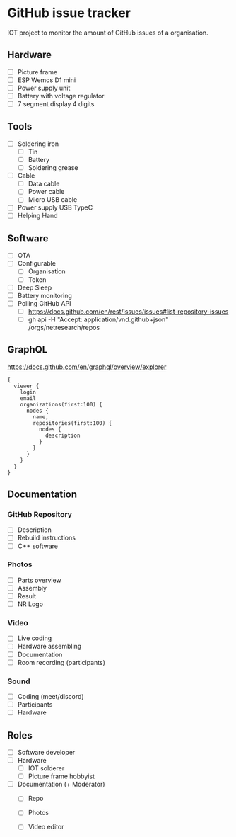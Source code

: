 # GitHub issue tracker

IOT project to monitor the amount of GitHub issues of a organisation.

## Hardware

- [ ] Picture frame
- [ ] ESP Wemos D1 mini
- [ ] Power supply unit
- [ ] Battery with voltage regulator
- [ ] 7 segment display 4 digits

## Tools

- [ ] Soldering iron
  - [ ] Tin
  - [ ] Battery
  - [ ] Soldering grease
- [ ] Cable
  - [ ] Data cable
  - [ ] Power cable
  - [ ] Micro USB cable
- [ ] Power supply USB TypeC
- [ ] Helping Hand

## Software

- [ ] OTA
- [ ] Configurable
  - [ ] Organisation
  - [ ] Token
- [ ] Deep Sleep
- [ ] Battery monitoring
- [ ] Polling GitHub API
  - [ ] https://docs.github.com/en/rest/issues/issues#list-repository-issues
  - [ ] gh api -H "Accept: application/vnd.github+json" /orgs/netresearch/repos

## GraphQL

https://docs.github.com/en/graphql/overview/explorer

```gql
{
  viewer {
    login
    email
    organizations(first:100) {
      nodes {
        name,
        repositories(first:100) {
          nodes {
            description
          }
        }
      }
    }
  }
}
```

## Documentation

### GitHub Repository

- [ ] Description
- [ ] Rebuild instructions
- [ ] C++ software

### Photos

- [ ] Parts overview
- [ ] Assembly
- [ ] Result
- [ ] NR Logo

### Video

- [ ] Live coding
- [ ] Hardware assembling
- [ ] Documentation
- [ ] Room recording (participants)

### Sound

- [ ] Coding (meet/discord)
- [ ] Participants
- [ ] Hardware

## Roles

- [ ] Software developer
- [ ] Hardware
  - [ ] IOT solderer
  - [ ] Picture frame hobbyist
- [ ] Documentation (+ Moderator)
  - [ ] Repo
  - [ ] Photos
  - [ ] Video editor


